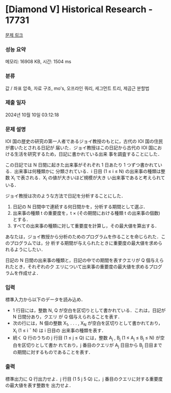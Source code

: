 # [Diamond V] Historical Research - 17731 

[문제 링크](https://www.acmicpc.net/problem/17731) 

### 성능 요약

메모리: 16908 KB, 시간: 1504 ms

### 분류

값 / 좌표 압축, 자료 구조, mo's, 오프라인 쿼리, 세그먼트 트리, 제곱근 분할법

### 제출 일자

2024년 10월 10일 03:12:18

### 문제 설명

<p>IOI 国の歴史の研究の第一人者であるジョイ教授のもとに，古代の IOI 国の住民が書いたとされる日記が 届いた．ジョイ教授はこの日記から古代の IOI 国における生活を研究するため，日記に書かれている出来 事を調査することにした．</p>

<p>この日記では N 日間に起きた出来事がそれぞれ 1 日あたり 1 つずつ書かれている．出来事は何種類かに 分類されている．i 日目 (1 ≤ i ≤ N) の出来事の種類は整数 X<sub>i</sub> で表される．X<sub>i</sub> の値が大きいほど規模が大き い出来事であると考えられている．</p>

<p>ジョイ教授は次のような方法で日記を分析することにした．</p>

<ol>
	<li>日記の N 日間中で連続する何日間かを，分析する期間として選ぶ．</li>
	<li>出来事の種類 t の重要度を，t × (その期間における種類 t の出来事の個数) とする．</li>
	<li>すべての出来事の種類に対して重要度を計算し，その最大値を算出する．</li>
</ol>

<p>あなたは，ジョイ教授から分析のためのプログラムを作ることを命じられた．このプログラムでは，分 析する期間が与えられたときに重要度の最大値を求められるようにしたい．</p>

<p>日記の N 日間の出来事の種類と，日記の中での期間を表すクエリが Q 個与えられたとき，それぞれのク エリについて出来事の重要度の最大値を求めるプログラムを作成せよ．</p>

### 입력 

 <p>標準入力から以下のデータを読み込め．</p>

<ul>
	<li>1 行目には，整数 N, Q が空白を区切りとして書かれている．これは，日記が N 日間分あり，クエリ が Q 個与えられることを表す．</li>
	<li>次の行には，N 個の整数 X<sub>1</sub>, . . . , X<sub>N</sub> が空白を区切りとして書かれており，X<sub>i</sub> (1 ≤ i ¯ N) は i 日目の 出来事の種類を表す．</li>
	<li>続く Q 行のうちの j 行目 (1 ≤ j ≤ Q) には，整数 A<sub>j</sub> , B<sub>j</sub> (1 ≤ A<sub>j</sub> ≤ B<sub>j</sub> ≤ N) が空白を区切りとして書か れており，j 番目のクエリが A<sub>j</sub> 日目から B<sub>j</sub> 日目までの期間に対するものであることを表す．</li>
</ul>

### 출력 

 <p>標準出力に Q 行出力せよ．j 行目 (1 5 j 5 Q) に，j 番目のクエリに対する重要度の最大値を表す整数を 出力せよ．</p>

